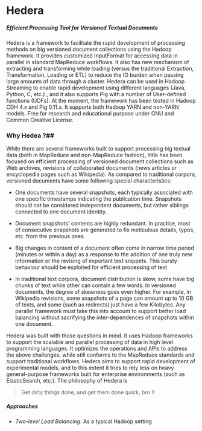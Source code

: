 Hedera
======

##### Efficient Processing Tool for Versioned Textual Documents ###

Hedera is a framework to facilitate the rapid development of
processing methods on big versioned
document collections  using the Hadoop framework. It provides
customized InputFormat for accessing data in parallel in standard
MapReduce workflows. It also has new mechanism of extracting and
transforming while loading (versus the traditional Extraction,
Transformation, Loading or ETL) to reduce the IO burden when passing
large amounts of data through a cluster. Hedera can be
used in Hadoop Streaming to enable rapid development using different
languages (Java, Python, C, etc.) , and it also supports Pig with
a number of User-defined functions (UDFs). At the moment, the
framework has been tested in Hadoop CDH 4.x and Pig 0.11.x. It
supports both Hadoop YARN and non-YARN models. Free for research and
educational purpose under GNU and Common Creative License.

### Why Hedea ?##

While there are several frameworks built to support
processing big textual data (both in MapReduce and non-MapReduce
fashion), little has been focused on efficient processing of versioned
document collections such as Web archives, revisions of collaborated
documents (news articles or encyclopedia pages such as Wikipedia). As
compared to traditional corpora, versioned documents have some following
special characteristics: 

- One documents have several snapshots, each typically associated with
one specific timestamps indicating the publication time. Snapshots
should not be considered independent documents, but rather siblings
connected to one document identity.

- Document snapshots' contents are highly redundant. In practice, most
  of consecutive snapshots are generated to fix meticulous
  details, typos, etc. from the previous ones.

- Big changes in content of a document often come in narrow time
  period (minutes or within a day) as a response to the addition of one truly new
  information or the revising of important text snippets. This bursty
  behaviour should be exploited for efficient processing of text

- In traditional text corpora, document distribution is skew, some
  have big chunks of text while other can contain a few words. In
  versioned documents, the degree of skewness goes even higher. For
  example, in Wikipedia revisions, some snapshots of a page can amount
  up to 10 GB of texts, and some (such as redirects) just have a few
  Kilobytes. Any parallel framework must take this into account to
  support better load balancing without sacrifying the
  inter-dependences of snapshots within one document.


Hedera was built with those questions in mind. It uses Hadoop
frameworks to support the scalable and parallel processing of data in
high level programming languages. It optimizes
the operations and APIs to address the above challenges, while still
conforms to the MapReduce standards and support traditional
workflows. Hedera aims to support rapid development of experimental
models, and to this extent it tries to rely less on heavy
general-purpose frameworks built for enterprise environments (such as
ElasticSearch, etc.). The philosophy of Hedera is 

>Get dirty things done, and get them done quick, bro !! 


##### Approaches #####

- *Two-level Load Balancing*: As a typical Hadoop setting

  
  
